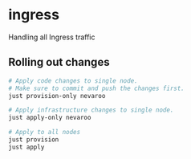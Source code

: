 # ingress

Handling all Ingress traffic

## Rolling out changes

```sh
# Apply code changes to single node.
# Make sure to commit and push the changes first.
just provision-only nevaroo

# Apply infrastructure changes to single node.
just apply-only nevaroo

# Apply to all nodes
just provision
just apply
```